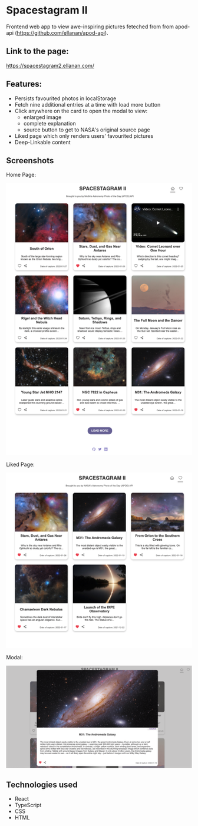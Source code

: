 # Spacestagram II

Frontend web app to view awe-inspiring pictures feteched from from apod-api (https://github.com/ellanan/apod-api).

## Link to the page:

https://spacestagram2.ellanan.com/

## Features:

- Persists favourited photos in localStorage
- Fetch nine additional entries at a time with load more button
- Click anywhere on the card to open the modal to view:
  - enlarged image
  - complete explanation
  - source button to get to NASA's original source page
- Liked page which only renders users' favourited pictures
- Deep-Linkable content

## Screenshots

Home Page:

![This is an image](https://github.com/ellanan/spacestagram_II/blob/main/src/images/homepage.png)

Liked Page:

![This is an image](https://github.com/ellanan/spacestagram_II/blob/main/src/images/likedpage.png)

Modal:

![This is an image](https://github.com/ellanan/spacestagram_II/blob/main/src/images/modal.png)

## Technologies used

- React
- TypeScript
- CSS
- HTML
